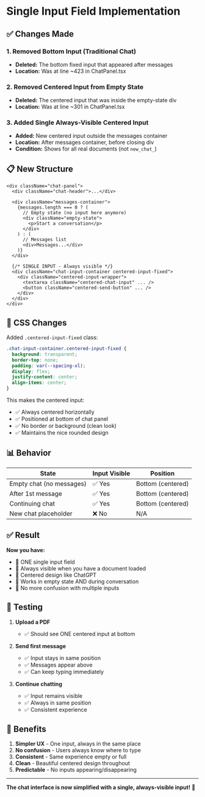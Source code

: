 # Single Input Field Implementation

## ✅ Changes Made

### 1. Removed Bottom Input (Traditional Chat)
- **Deleted:** The bottom fixed input that appeared after messages
- **Location:** Was at line ~423 in ChatPanel.tsx

### 2. Removed Centered Input from Empty State
- **Deleted:** The centered input that was inside the empty-state div
- **Location:** Was at line ~301 in ChatPanel.tsx

### 3. Added Single Always-Visible Centered Input
- **Added:** New centered input outside the messages container
- **Location:** After messages container, before closing div
- **Condition:** Shows for all real documents (not `new_chat_`)

## 📋 New Structure

```tsx
<div className="chat-panel">
  <div className="chat-header">...</div>
  
  <div className="messages-container">
    {messages.length === 0 ? (
      // Empty state (no input here anymore)
      <div className="empty-state">
        <p>Start a conversation</p>
      </div>
    ) : (
      // Messages list
      <div>Messages...</div>
    )}
  </div>
  
  {/* SINGLE INPUT - Always visible */}
  <div className="chat-input-container centered-input-fixed">
    <div className="centered-input-wrapper">
      <textarea className="centered-chat-input" ... />
      <button className="centered-send-button" ... />
    </div>
  </div>
</div>
```

## 🎨 CSS Changes

Added `.centered-input-fixed` class:
```css
.chat-input-container.centered-input-fixed {
  background: transparent;
  border-top: none;
  padding: var(--spacing-xl);
  display: flex;
  justify-content: center;
  align-items: center;
}
```

This makes the centered input:
- ✅ Always centered horizontally
- ✅ Positioned at bottom of chat panel
- ✅ No border or background (clean look)
- ✅ Maintains the nice rounded design

## 📊 Behavior

| State | Input Visible | Position |
|-------|---------------|----------|
| Empty chat (no messages) | ✅ Yes | Bottom (centered) |
| After 1st message | ✅ Yes | Bottom (centered) |
| Continuing chat | ✅ Yes | Bottom (centered) |
| New chat placeholder | ❌ No | N/A |

## ✅ Result

**Now you have:**
- 🎯 ONE single input field
- 🎯 Always visible when you have a document loaded
- 🎯 Centered design like ChatGPT
- 🎯 Works in empty state AND during conversation
- 🎯 No more confusion with multiple inputs

## 🧪 Testing

1. **Upload a PDF**
   - ✅ Should see ONE centered input at bottom

2. **Send first message**
   - ✅ Input stays in same position
   - ✅ Messages appear above
   - ✅ Can keep typing immediately

3. **Continue chatting**
   - ✅ Input remains visible
   - ✅ Always in same position
   - ✅ Consistent experience

## 🎉 Benefits

1. **Simpler UX** - One input, always in the same place
2. **No confusion** - Users always know where to type
3. **Consistent** - Same experience empty or full
4. **Clean** - Beautiful centered design throughout
5. **Predictable** - No inputs appearing/disappearing

---

**The chat interface is now simplified with a single, always-visible input!** 🚀
